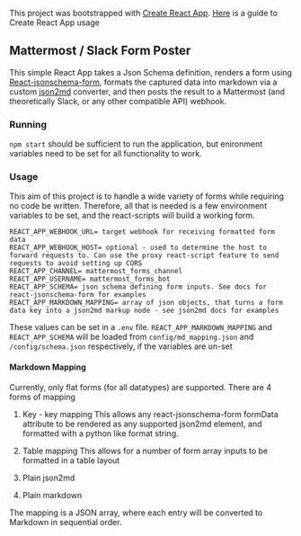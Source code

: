 This project was bootstrapped with [Create React App](https://github.com/facebookincubator/create-react-app). [Here](https://github.com/facebookincubator/create-react-app/blob/master/packages/react-scripts/template/README.md) is a guide to Create React App usage

## Mattermost / Slack Form Poster

This simple React App takes a Json Schema definition, renders a form using [React-jsonschema-form](https://github.com/mozilla-services/react-jsonschema-form), formats the captured data into markdown via a custom [json2md](https://github.com/IonicaBizau/json2md) converter, and then posts the result to a Mattermost (and theoretically Slack, or any other compatible API) webhook.

### Running

`npm start` should be sufficient to run the application, but enironment variables need to be set for all functionality to work.

### Usage

This aim of this project is to handle a wide variety of forms while requiring no code be written. Therefore, all that is needed is a few environment variables to be set, and the react-scripts will build a working form.

```
REACT_APP_WEBHOOK_URL= target webhook for receiving formatted form data
REACT_APP_WEBHOOK_HOST= optional - used to determine the host to forward requests to. Can use the proxy react-script feature to send requests to avoid setting up CORS
REACT_APP_CHANNEL= mattermost_forms_channel
REACT_APP_USERNAME= mattermost_forms_bot
REACT_APP_SCHEMA= json schema defining form inputs. See docs for react-jsonschema-form for examples
REACT_APP_MARKDOWN_MAPPING= array of json objects, that turns a form data key into a json2md markup node - see json2md docs for examples
```

These values can be set in a `.env` file. `REACT_APP_MARKDOWN_MAPPING` and `REACT_APP_SCHEMA` will be loaded from `config/md_mapping.json` and `/config/schema.json` respectively, if the variables are un-set

#### Markdown Mapping
Currently, only flat forms (for all datatypes) are supported. There are 4 forms of mapping
1. Key - key mapping
This allows any react-jsonschema-form formData attribute to be rendered as any supported json2md element, and formatted with a python like format string.

2. Table mapping
This allows for a number of form array inputs to be formatted in a table layout

3. Plain json2md

4. Plain markdown

The mapping is a JSON array, where each entry will be converted to Markdown in sequential order.
